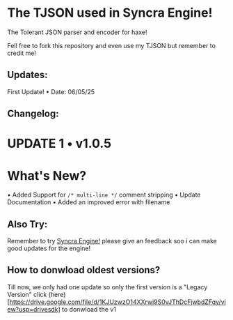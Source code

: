 # The TJSON used in Syncra Engine!

The Tolerant JSON parser and encoder for haxe!

Fell free to fork this repository and even use my TJSON but remember to credit me!

## Updates:
First Update! • Date: 06/05/25

## Changelog:
# UPDATE 1 • v1.0.5

# What's New?

 • Added Support for ``/* multi-line */`` comment stripping
 • Update Documentation
 • Added an improved error with filename

## Also Try:
Remember to try [Syncra Engine!](https://github.com/YuriwadNOThere/Syncra-Engine) please give an feedback soo i can make good updates for the engine!

## How to donwload oldest versions?
Till now, we only had one update so only the first version is a "Legacy Version" click (here)[https://drive.google.com/file/d/1KJUzwzO14XXrwi9S0vJThDcFjwbdZFqy/view?usp=drivesdk] to donwload the v1
